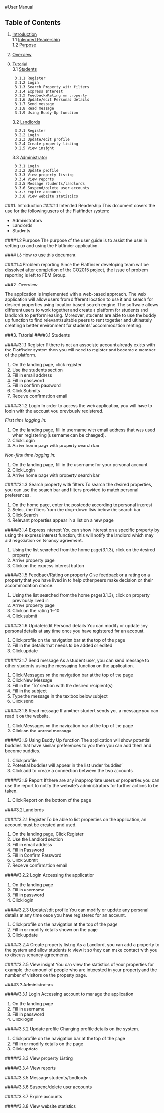 #User Manual

## Table of Contents
1. [Introduction](#1.-introduction)  
1.1 [Intended Readership](#intended-Readership)  
1.2 [Purpose](#purpose)  

2. [Overview](#overview)
3. [Tutorial](#tutorial)  
3.1 [Students](#students)     

        3.1.1 Register  
        3.1.2 Login  
        3.1.3 Search Property with filters  
        3.1.4 Express Interest  
        3.1.5 Feedback/Rating on property  
        3.1.6 Update/edit Personal details  
        3.1.7 Send message  
        3.1.8 Read message  
        3.1.9 Using Buddy-Up function

    3.2 [Landlords](#landlords)  
    
        3.2.1 Register  
        3.2.2 Login  
        3.2.3 Update/edit profile  
        3.2.4 Create property listing   
        3.2.5 View insight  

    3.3 [Administrator](#administrator)  
        
        3.3.1 Login  
        3.3.2 Update profile  
        3.3.3 View property listing  
        3.3.4 View reports  
        3.3.5 Message students/landlords  
        3.3.6 Suspend/delete user accounts  
        3.3.7 Expire accounts  
        3.3.8 View website statistics


###1. Introduction
####1.1	Intended Readership
This document covers the use for the following users of the Flatfinder system:

* Administrators
* Landlords
* Students  

####1.2	Purpose
The purpose of the user guide is to assist the user in setting up and using the Flatfinder application.

####1.3	How to use this document

####1.4	Problem reporting
Since the Flatfinder developing team will be dissolved after completion of the CO2015 project, the issue of
problem reporting is left to FDM Group.

 
###2. Overview

The application is implemented with a web-based approach. The web application will allow users from 
different location to use it and search for desired properties using location based search engine. The 
software allows different users to work together and create a platform for students and landlords to 
perform leasing. Moreover, students are able to use the buddy up function to find relevant/suitable 
peers to rent together and ultimately creating a better environment for students’ accommodation renting. 
 
###3. Tutorial
####3.1	Students

#####3.1.1 Register
If there is not an associate account already exists with the Flatfinder system then you will need to
register and become a member of the platform.
 
1. On the landing page, click register
2. Use the students section
3. Fill in email address
4. Fill in password
5. Fill in confirm password
6. Click Submits
7. Receive confirmation email

#####3.1.2 Login
In order to access the web application, you will have to login with the account you previously registered.

*First time logging in:*

1. On the landing page, fill in username with email address that was used when registering
(username can be changed).
2. Click Login
3. Arrive home page with property search bar

*Non-first time logging in:*

1. On the landing page, fill in the username for your personal account
2. Click Login
3. Arrive home page with property search bar

#####3.1.3 Search property with filters
To search the desired properties, you can use the search bar and filters provided to match 
personal preferences. 

1. On the home page, enter the postcode according to personal interest
2. Select the filters from the drop-down lists below the search bar
3. Click Search
4. Relevant properties appear in a list on a new page

#####3.1.4 Express Interest
You can show interest on a specific property by using the express interest function, this will notify
the landlord which may aid negotiation on tenancy agreement. 

1. Using the list searched from the home page(3.1.3), click on the desired property
2. Arrive property page
3. Click on the express interest button

#####3.1.5 Feedback/Rating on property
Give feedback or a rating on a property that you have lived in to help other peers make 
decision on their accommodation choice. 

1. Using the list searched from the home page(3.1.3), click on property previously lived in
2. Arrive property page
3. Click on the rating 1~10
4. Click submit

#####3.1.6 Update/edit Personal details
You can modify or update any personal details at any time once you have registered for 
an account. 

1. Click profile on the navigation bar at the top of the page
2. Fill in the details that needs to be added or edited
3. Click update

#####3.1.7 Send message
As a student user, you can send message to other students using the messaging function
on the application. 

1. Click Messages on the navigation bar at the top of the page
2. Click New Message
3. Fill in the ‘To’ section with the desired recipient(s)
4. Fill in the subject
5. Type the message in the textbox below subject
6. Click send

#####3.1.8 Read message
If another student sends you a message you can read it on the website.

1. Click Messages on the navigation bar at the top of the page
2. Click on the unread message 

#####3.1.9 Using Buddy Up function
The application will show potential buddies that have similar preferences to you then you can 
add them and become buddies. 

1. Click profile 
2. Potential buddies will appear in the list under ‘buddies’
3. Click add to create a connection between the two accounts

#####3.1.9 Report
If there are any inappropriate users or properties you can use the report to notify the website’s
administrators for further actions to be taken.

1. Click Report on the bottom of the page

####3.2	Landlords

#####3.2.1 Register
To be able to list properties on the application, an account must be created and used.

1. On the landing page, Click Register
2. Use the Landlord section
3. Fill in email address
4. Fill in Password
5. Fill in Confirm Password
6. Click Submit
7. Receive confirmation email

#####3.2.2 Login
Accessing the application

1. On the landing page
2. Fill in username
3. Fill in password
4. Click login

#####3.2.3 Update/edit profile
You can modify or update any personal details at any time once you have registered for an account. 

1. Click profile on the navigation at the top of the page
2. Fill in or modify details shown on the page
3. Click update

#####3.2.4 Create property listing
As a Landlord, you can add a property to the system and allow students to view it so they can make
contact with you to discuss tenancy agreements. 

#####3.2.5 View insight
You can view the statistics of your properties for example, the amount of people who are interested
in your property and the number of visitors on the property page.

####3.3	Administrators

#####3.3.1 Login
Accessing account to manage the application

1. On the landing page
2. Fill in username
3. Fill in password
4. Click login

#####3.3.2 Update profile
Changing profile details on the system.

1. Click profile on the navigation bar at the top of the page
2. Fill in or modify details on the page
3. Click update

#####3.3.3 View property Listing

#####3.3.4 View reports

#####3.3.5 Message students/landlords

#####3.3.6 Suspend/delete user accounts

#####3.3.7 Expire accounts

#####3.3.8 View website statistics

